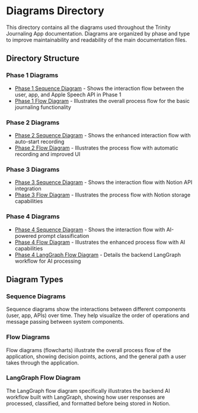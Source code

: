 # Diagrams Directory

This directory contains all the diagrams used throughout the Trinity Journaling App documentation. Diagrams are organized by phase and type to improve maintainability and readability of the main documentation files.

## Directory Structure

### Phase 1 Diagrams
- [Phase 1 Sequence Diagram](./phase_1_sequence_diagram.md) - Shows the interaction flow between the user, app, and Apple Speech API in Phase 1
- [Phase 1 Flow Diagram](./phase_1_flow_diagram.md) - Illustrates the overall process flow for the basic journaling functionality

### Phase 2 Diagrams
- [Phase 2 Sequence Diagram](./phase_2_sequence_diagram.md) - Shows the enhanced interaction flow with auto-start recording
- [Phase 2 Flow Diagram](./phase_2_flow_diagram.md) - Illustrates the process flow with automatic recording and improved UI

### Phase 3 Diagrams
- [Phase 3 Sequence Diagram](./phase_3_sequence_diagram.md) - Shows the interaction flow with Notion API integration
- [Phase 3 Flow Diagram](./phase_3_flow_diagram.md) - Illustrates the process flow with Notion storage capabilities

### Phase 4 Diagrams
- [Phase 4 Sequence Diagram](./phase_4_sequence_diagram.md) - Shows the interaction flow with AI-powered prompt classification
- [Phase 4 Flow Diagram](./phase_4_flow_diagram.md) - Illustrates the enhanced process flow with AI capabilities
- [Phase 4 LangGraph Flow Diagram](./phase_4_langgraph_flow_diagram.md) - Details the backend LangGraph workflow for AI processing

## Diagram Types

### Sequence Diagrams
Sequence diagrams show the interactions between different components (user, app, APIs) over time. They help visualize the order of operations and message passing between system components.

### Flow Diagrams
Flow diagrams (flowcharts) illustrate the overall process flow of the application, showing decision points, actions, and the general path a user takes through the application.

### LangGraph Flow Diagram
The LangGraph flow diagram specifically illustrates the backend AI workflow built with LangGraph, showing how user responses are processed, classified, and formatted before being stored in Notion. 